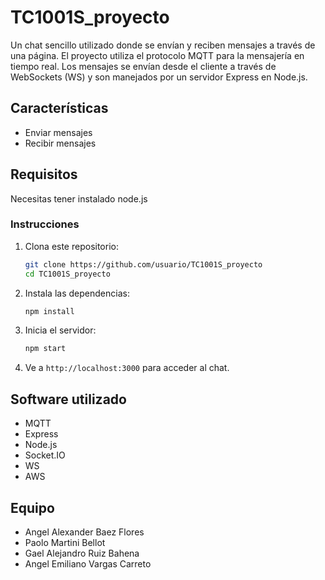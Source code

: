 # TC1001S_proyecto

Un chat sencillo utilizado donde se envían y reciben mensajes a través de una página. El proyecto utiliza el protocolo MQTT para la mensajería en tiempo real.
Los mensajes se envían desde el cliente a través de WebSockets (WS) y son manejados por un servidor Express en Node.js.

## Características

- Enviar mensajes
- Recibir mensajes

## Requisitos

Necesitas tener instalado node.js

### Instrucciones

1. Clona este repositorio:
    ```bash
    git clone https://github.com/usuario/TC1001S_proyecto
    cd TC1001S_proyecto
    ```

2. Instala las dependencias:
    ```bash
    npm install
    ```

3. Inicia el servidor:
    ```bash
    npm start
    ```

4. Ve a `http://localhost:3000` para acceder al chat.

## Software utilizado

- MQTT
- Express
- Node.js
- Socket.IO
- WS
- AWS

## Equipo

- Angel Alexander Baez Flores
- Paolo Martini Bellot
- Gael Alejandro Ruiz Bahena
- Angel Emiliano Vargas Carreto
